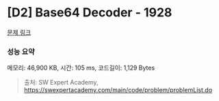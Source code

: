 # [D2] Base64 Decoder - 1928 

[문제 링크](https://swexpertacademy.com/main/code/problem/problemDetail.do?contestProbId=AV5PR4DKAG0DFAUq) 

### 성능 요약

메모리: 46,900 KB, 시간: 105 ms, 코드길이: 1,129 Bytes



> 출처: SW Expert Academy, https://swexpertacademy.com/main/code/problem/problemList.do
